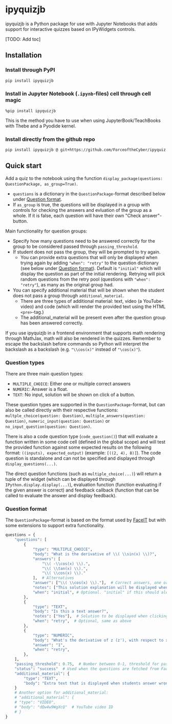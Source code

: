 # ipyquizjb

ipyquizjb is a Python package for use with Jupyter Notebooks that adds support for interactive quizzes based on IPyWidgets controls.

[TODO: Add toc]

## Installation

### Install through PyPI
```bash
pip install ipyquizjb
```

### Install in Jupyter Notebook (`.ipynb`-files) cell through cell magic
```ipynb
%pip install ipyquizjb
```
This is the method you have to use when using JupyterBook/TeachBooks with Thebe and a Pyodide kernel.

### Install directly from the github repo
```bash
pip install ipyquizjb @ git+https://github.com/ForceoftheCyber/ipyquiz.git
```

## Quick start

Add a quiz to the notebook using the function `display_package(questions: QuestionPackage, as_group=True)`.
- `questions` is a dictionary in the `QuestionPackage`-format described below under [Question format](#question-format).
- If `as_group` is true, the questions will be displayed in a group with controls for checking the answers and evluation of the group as a whole. If it is false, each question will have their own "Check answer"-button.

Main functionality for question groups:
- Specify how many questions need to be answered correctly for the group to be considered passed through `passing_threshold`.
- If student does not pass the group, they will be prompted to try again.
    - You can provide extra questions that will only be displayed when trying again by adding `"when": "retry"` to the question dictionary (see below under [Question format](#question-format)). Default is `"initial"` which will display the question as part of the initial rendering. Retrying will pick random questions from the retry pool (questions with `"when": "retry"`), as many as the original group had.
- You can specify additional material that will be shown when the student does not pass a group through `additional_material`.
    - There are three types of additional material: text, video (a YouTube-video) and code (which will render the provided text using the HTML `<pre>`-tag.)
    - The additional_material will be present even after the question group has been answered correctly.
    
If you use ipyquizjb in a frontend environment that supports math rendering through MathJax, math will also be rendered in the quizzes. Remember to escape the backslash before commands so Python will interpret the backslash as a backslash (e.g. `"\\cos(x)"` instead of `"\cos(x)"`).

### Question types
There are three main question types:
- `MULTIPLE_CHOICE`: Either one or multiple correct answers
- `NUMERIC`: Answer is a float.
- `TEXT`: No input, solution will be shown on click of a button.

These question types are supported in the `QuestionPackage`-format, but can also be called directly with their respective functions: `multple_choice(question: Question)`, `multiple_answers(question: Question)`, `numeric_input(question: Question)` or `no_input_question(question: Question)`. 

There is also a code question type (`code_question()`) that will evaluate a function written in some code cell (defined in the global scope) and will test the provided function against some expected results on the following format: `((inputs), expected_output)` (example: `[((2, 4), 8)]`). 
The code question is standalone and can not be specified and displayed through `display_questions(...)`.

The direct question functions (such as `multiple_choice(...)`) will return a tuple of the widget (which can be displayed through `IPython.display.display(...)`), evaluation function (function evaluating if the given answer is correct) and feedback callback (function that can be called to evaluate the answer and display feedback).

### Question format
The `QuestionPackage`-format is based on the format used by [FaceIT](https://faceittools.com/) but with some extensions to support extra functionality.

```python
questions = {
    "questions": [
        {
            "type": "MULTIPLE_CHOICE",
            "body": "What is the derivative of \\( \\sin(x) \\)?",
            "answers": [
                "\\( -\\cos(x) \\).",
                "\\( \\tan(x) \\).",
                "\\( \\cos(x) \\)."
            ],  # Alternatives
            "answer": ["\\( \\cos(x) \\)."],  # Correct answers, one or more
            "notes": ["This solution explanation will be displayed when the student has answered correctly.", "There can be multiple explanations"],
            "when": "initial", # Optional. "initial" if this should always be displayed on first load, "retry" if it should be part of the pool of questions loaded when trying again with new questions.
        },
        {
            "type": "TEXT",
            "body": "Is this a text answer?",
            "notes": ["Yes"],  # Solution to be displayed when clicking "Show solution"
            "when": "retry",  # Optional, same as above
        },
        {
            "type": "NUMERIC",
            "body": "What's the derivative of z (z'), with respect to x, of z = 4y+x?",
            "answer": "1",
            "when": "retry",
        },
    ],
    "passing_threshold": 0.75,  # Number between 0-1, threshold for passing group
    "status": "success"  # Used when the questions are fetched from FaceIT to indicate if the request was successful
    "additional_material": {
        "type": "TEXT",
        "body": "Extra text that is displayed when students answer wrong to the whole group."
    }
    # Another option for additional_material:
    # "additional_material": {
    # "type": "VIDEO",
    # "body": "dQw4w9WgXcQ"  # YouTube video ID
    # }   
}
```
